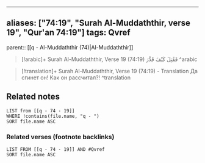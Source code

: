 
---
aliases: ["74:19", "Surah Al-Muddaththir, verse 19", "Qur'an 74:19"]
tags: Qvref
---

parent:: [[q - Al-Muddaththir (74)|Al-Muddaththir]]

> [!arabic]+ Surah Al-Muddaththir, Verse 19 (74:19)
> <span class="quran-arabic">فَقُتِلَ كَيْفَ قَدَّرَ</span>
^arabic

> [!translation]+ Surah Al-Muddaththir, Verse 19 (74:19) - Translation
> Да сгинет он! Как он рассчитал?!
^translation



## Related notes
```dataview
LIST from [[q - 74 - 19]]
WHERE !contains(file.name, "q - ")
SORT file.name ASC
```

### Related verses (footnote backlinks)
```dataview
LIST FROM [[q - 74 - 19]] AND #Qvref
SORT file.name ASC
```

